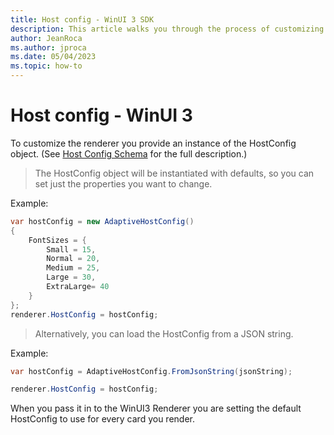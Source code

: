 ```yaml
---
title: Host config - WinUI 3 SDK
description: This article walks you through the process of customizing the Host Config using the WinUI 3 SDK.
author: JeanRoca
ms.author: jproca
ms.date: 05/04/2023
ms.topic: how-to
---
```


# Host config - WinUI 3

To customize the renderer you provide an instance of the HostConfig object. (See [Host Config Schema](../../../rendering-cards/host-config.md) for the full description.)

> The HostConfig object will be instantiated with defaults, so you can set just the properties you want to change.

Example:

```csharp
var hostConfig = new AdaptiveHostConfig() 
{
    FontSizes = {
        Small = 15,
        Normal = 20,
        Medium = 25,
        Large = 30,
        ExtraLarge= 40
    }
};
renderer.HostConfig = hostConfig;
```

> Alternatively, you can load the HostConfig from a JSON string.

Example:

```csharp
var hostConfig = AdaptiveHostConfig.FromJsonString(jsonString); 

renderer.HostConfig = hostConfig;
```

When you pass it in to the WinUI3 Renderer you are setting the default HostConfig to use for every card you render.
